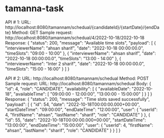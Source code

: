 # tamanna-task

API # 1:
URL: http://localhost:8080/tamannam/schedual/{candidateId}/{startDate}/{endDate}
Method: GET
Sample request: http://localhost:8080/tamannam/schedual/4/2022-10-18/2022-10-18
Response:
{
    "status": 200,
    "message": "Available time slots",
    "payload": [
        {
            "interviewerName": "ahsan sharif",
            "date": "2022-10-18 00:00:00.0",
            "timeSlots": "09:00 - 10:00"
        },
        {
            "interviewerName": "ahsan sharif",
            "date": "2022-10-18 00:00:00.0",
            "timeSlots": "13:00 - 14:00"
        },
        {
            "interviewerName": "Inter 2 sharif",
            "date": "2022-10-18 00:00:00.0",
            "timeSlots": "15:00 - 16:00"
        }
    ]
}

API # 2:
URL: http://localhost:8080/tamannam/schedual
Method: POST
Sample request: 
    URL: http://localhost:8080/tamannam/schedual
    Body:
        {
            "id": 4,
            "role": "CANDIDATE",
            "availability": [
                {
                    "availableDate": "2022-10-18",
                    "availableTime": [
                            "09:00:00 - 12:00:00",
                            "13:00:00 - 15:00:00"
                    ]
                }
            ]
        }
Response:
{
    "status": 200,
    "message": "Time slots saved successfully",
    "payload": [
        {
            "id": 54,
            "date": "2022-10-18T00:00:00.000+00:00",
            "startDateTime": "09:00:00",
            "endDateTime": "12:00:00",
            "user": {
                "userId": 4,
                "firstName": "ahsan",
                "lastName": "sharif",
                "role": "CANDIDATE"
            }
        },
        {
            "id": 55,
            "date": "2022-10-18T00:00:00.000+00:00",
            "startDateTime": "13:00:00",
            "endDateTime": "15:00:00",
            "user": {
                "userId": 4,
                "firstName": "ahsan",
                "lastName": "sharif",
                "role": "CANDIDATE"
            }
        }
    ]
}